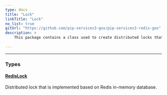 ```yaml
---
type: docs
title: "Lock"
linkTitle: "Lock"
no_list: true
gitUrl: "https://github.com/pip-services3-gox/pip-services3-redis-gox"
description: >
    This package contains a class used to create distributed locks that are implemented based on Redis in-memory database.
    
---
```

---

<div class="module-body"> 

### Types

#### [RedisLock](redis_lock)
Distributed lock that is implemented based on Redis in-memory database.  

</div>
